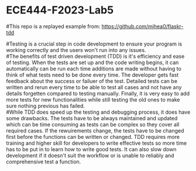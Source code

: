 # ECE444-F2023-Lab5

#This repo is a replayed example from: https://github.com/mjhea0/flaskr-tdd

#Testing is a crucial step in code development to ensure your program is working correctly and the users won't run into any issues. <br>
#The benefits of test driven development (TDD) is it's efficiency and ease of testing. When the tests are set up and the code writing begins, it can automatically can be run each time additions are made without having to think of what tests need to be done every time. The developer gets fast feedback about the success or failuer of the test. Detailed tests can be written and rerun every time to be able to test all cases and not have any details forgetten compared to testing manually. Finally, it is very easy to add more tests for new functionalities while still testing the old ones to make sure nothing previous has failed. <br>
#While TDD does speed up the testing and debugging process, it does have some drawbacks. The tests have to be always maintained and updated which can be time consuming as tests can be complex so they cover all required cases. If the rewuirements change, the tests have to be changed first before the functions can be written or changed. TDD requires more training and higher skill for developers to write effective tests so more time has to be put in to learn how to write good tests. It can also slow down development if it doesn't suit the workflow or is unable to reliably and comprehensive test a function.
